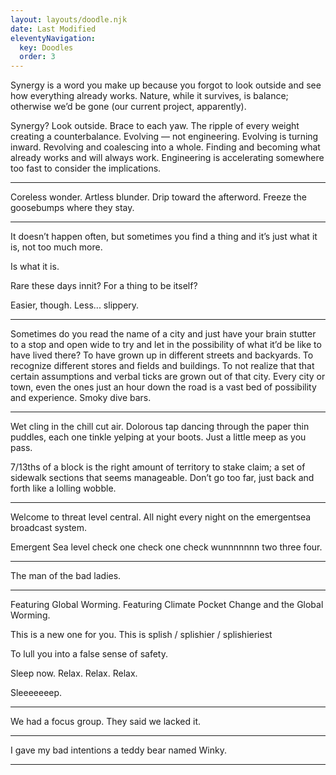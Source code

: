 ```yaml
---
layout: layouts/doodle.njk
date: Last Modified
eleventyNavigation:
  key: Doodles
  order: 3
---
```


Synergy is a word you make up because you forgot to look outside and see how everything already works. Nature, while it survives, is balance; otherwise we’d be gone (our current project, apparently). 

Synergy? Look outside. Brace to each yaw. The ripple of every weight creating a counterbalance. Evolving — not engineering. Evolving is turning inward. Revolving and coalescing into a whole. Finding and becoming what already works and will always work. Engineering is accelerating somewhere too fast to consider the implications.

---

Coreless wonder. 
Artless blunder. 
Drip toward the afterword. 
Freeze the goosebumps where they stay.

---

It doesn’t happen often, but sometimes you find a thing and it’s just what it is, not too much more.

Is what it is.

Rare these days innit? For a thing to be itself?

Easier, though. Less... slippery.

---

Sometimes do you read the name of a city and just have your brain stutter to a stop and open wide to try and let in the possibility of what it’d be like to have lived there? To have grown up in different streets and backyards. To recognize different stores and fields and buildings. To not realize that that certain assumptions and verbal ticks are grown out of that city. Every city or town, even the ones just an hour down the road is a vast bed of possibility and experience. Smoky dive bars. 

---

Wet cling in the chill cut air. Dolorous tap dancing through the paper thin puddles, each one tinkle yelping at your boots. Just a little meep as you pass. 

7/13ths of a block is the right amount of territory to stake claim; a set of sidewalk sections that seems manageable. Don’t go too far, just back and forth like a lolling wobble.

---

Welcome to threat level central. 
All night every night on the emergentsea broadcast system. 

Emergent Sea level check one check one check wunnnnnnn two three four.

---

The man of the bad ladies.

---

Featuring Global Worming. 
Featuring Climate Pocket Change and the Global Worming.

This is a new one for you.
This is
splish / splishier / splishieriest

To lull you into a false sense of safety.

Sleep now. Relax. Relax. Relax.

Sleeeeeeep.

---

We had a focus group. They said we lacked it.

---

I gave my bad intentions a teddy bear named Winky.

---